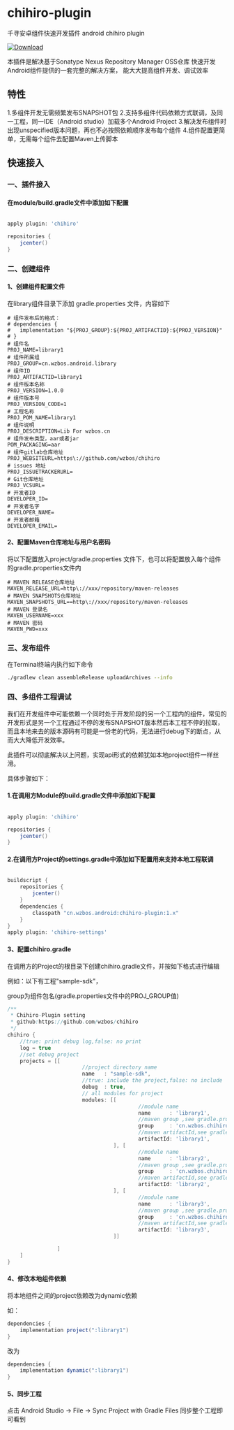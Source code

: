 # chihiro-plugin

千寻安卓组件快速开发插件 android chihiro plugin


 [ ![Download](https://api.bintray.com/packages/wuzongbo/maven/chihiro-plugin/images/download.svg) ](https://bintray.com/wuzongbo/maven/chihiro-plugin/_latestVersion)


本插件是解决基于Sonatype Nexus Repository Manager OSS仓库 快速开发Android组件提供的一套完整的解决方案，
能大大提高组件开发、调试效率

## 特性

1.多组件开发无需频繁发布SNAPSHOT包
2.支持多组件代码依赖方式联调，及同一工程，同一IDE（Android studio）加载多个Android Project
3.解决发布组件时出现unspecified版本问题，再也不必按照依赖顺序发布每个组件
4.组件配置更简单，无需每个组件去配置Maven上传脚本


## 快速接入

### 一、插件接入

#### 在module/build.gradle文件中添加如下配置

```gradle

apply plugin: 'chihiro'

repositories {
    jcenter()
}

```

### 二、创建组件

#### 1、创建组件配置文件

在library组件目录下添加 gradle.properties 文件，内容如下

```properties
# 组件发布后的格式：
# dependencies {
#   implementation "${PROJ_GROUP}:${PROJ_ARTIFACTID}:${PROJ_VERSION}"
# }
# 组件名
PROJ_NAME=library1
# 组件所属组
PROJ_GROUP=cn.wzbos.android.library
# 组件ID
PROJ_ARTIFACTID=library1
# 组件版本名称
PROJ_VERSION=1.0.0
# 组件版本号
PROJ_VERSION_CODE=1
# 工程名称
PROJ_POM_NAME=library1
# 组件说明
PROJ_DESCRIPTION=Lib For wzbos.cn
# 组件发布类型，aar或者jar
POM_PACKAGING=aar
# 组件gitlab仓库地址
PROJ_WEBSITEURL=https\://github.com/wzbos/chihiro
# issues 地址
PROJ_ISSUETRACKERURL=
# Git仓库地址
PROJ_VCSURL=
# 开发者ID
DEVELOPER_ID=
# 开发者名字
DEVELOPER_NAME=
# 开发者邮箱
DEVELOPER_EMAIL=
```

#### 2、配置Maven仓库地址与用户名密码

将以下配置放入project/gradle.properties 文件下，也可以将配置放入每个组件的gradle.properties文件内

```properties
# MAVEN RELEASE仓库地址
MAVEN_RELEASE_URL=http\://xxx/repository/maven-releases
# MAVEN SNAPSHOTS仓库地址
MAVEN_SNAPSHOTS_URL==http\://xxx/repository/maven-releases
# MAVEN 登录名
MAVEN_USERNAME=xxx
# MAVEN 密码
MAVEN_PWD=xxx
```

### 三、发布组件

在Terminal终端内执行如下命令

```bash
./gradlew clean assembleRelease uploadArchives --info
```

### 四、多组件工程调试

我们在开发组件中可能依赖一个同时处于开发阶段的另一个工程内的组件，常见的开发形式是另一个工程通过不停的发布SNAPSHOT版本然后本工程不停的拉取，
而且本地来去的版本源码有可能是一份老的代码，无法进行debug下的断点，从而大大降低开发效率。

此插件可以彻底解决以上问题，实现api形式的依赖犹如本地project组件一样丝滑。

具体步骤如下：


#### 1.在调用方Module的build.gradle文件中添加如下配置

```gradle

apply plugin: 'chihiro'

repositories {
    jcenter()
}

```

#### 2.在调用方Project的settings.gradle中添加如下配置用来支持本地工程联调

```gradle

buildscript {
    repositories {
        jcenter()
    }
    dependencies {
        classpath "cn.wzbos.android:chihiro-plugin:1.x"
    }
}
apply plugin: 'chihiro-settings'
```

#### 3、配置chihiro.gradle

在调用方的Project的根目录下创建chihiro.gradle文件，并按如下格式进行编辑

例如：以下有工程"sample-sdk"，

group为组件包名(gradle.properties文件中的PROJ_GROUP值)


```gradle
/**
 * Chihiro-Plugin setting
 * github:https://github.com/wzbos/chihiro
 */
chihiro {
    //true: print debug log,false: no print
    log = true
    //set debug project
    projects = [[
                        //project directory name
                        name   : "sample-sdk",
                        //true: include the project,false: no include
                        debug  : true,
                        // all modules for project
                        modules: [[
                                          //module name
                                          name      : 'library1',
                                          //maven group ,see gradle.properties
                                          group     : 'cn.wzbos.chihiro.sample.sdk',
                                          //maven artifactId,see gradle.properties
                                          artifactId: 'library1',
                                  ], [
                                          //module name
                                          name      : 'library2',
                                          //maven group ,see gradle.properties
                                          group     : 'cn.wzbos.chihiro.sample.sdk',
                                          //maven artifactId,see gradle.properties
                                          artifactId: 'library2',
                                  ], [
                                          //module name
                                          name      : 'library3',
                                          //maven group ,see gradle.properties
                                          group     : 'cn.wzbos.chihiro.sample.sdk',
                                          //maven artifactId,see gradle.properties
                                          artifactId: 'library3',
                                  ]]

                ]
    ]
}
```

#### 4、修改本地组件依赖

将本地组件之间的project依赖改为dynamic依赖

如：

```gradle
dependencies {
    implementation project(":library1")
}
```

改为

```gradle
dependencies {
    implementation dynamic(":library1")
}
```

#### 5、同步工程
点击 Android Studio -> File -> Sync Project with Gradle Files 同步整个工程即可看到

